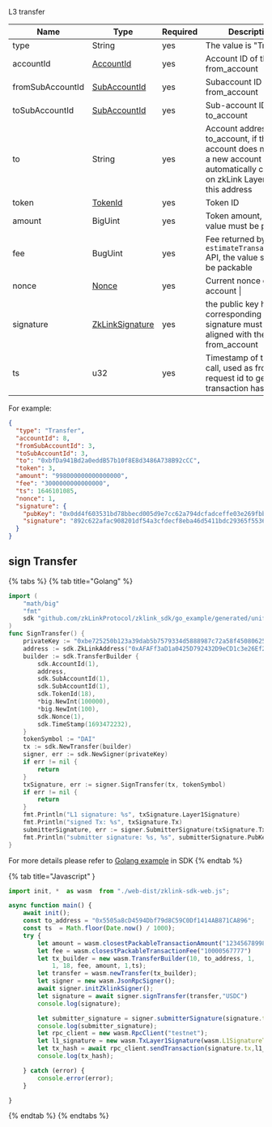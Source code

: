 L3 transfer

<table>
<thead><tr><th width="20">Name</th><th width="20">Type</th><th width="10">Required</th><th width="250">Description</th></tr></thead>
<tbody>
<tr><td> type                                       </td><td> String                             </td><td> yes                              </td><td> The value is "Transfer"                                                                                                                         </td></tr>
<tr><td> accountId                                  </td><td> <a href="../basic-types.md#accountid">AccountId</a>                          </td><td> yes                              </td><td> Account ID of the from_account                                                                                                                  </td></tr>
<tr><td> fromSubAccountId                           </td><td> <a href="../basic-types.md#subaccountid">SubAccountId</a>                       </td><td> yes                              </td><td> Subaccount ID of the from_account                                                                                                               </td></tr>
<tr><td> toSubAccountId                             </td><td> <a href="../basic-types.md#subaccountid">SubAccountId</a>                       </td><td> yes                              </td><td> Sub-account ID of the to_account                                                                                                                </td></tr>
<tr><td> to                                         </td><td> String                             </td><td> yes                              </td><td> Account address of the to_account, if the account does not exist, a new account will be automatically created on zkLink Layer3 for this address </td></tr>
<tr><td> token                                      </td><td> <a href="../basic-types.md#tokenid">TokenId</a>                            </td><td> yes                              </td><td> Token ID                                                                                                                                        </td></tr>
<tr><td> amount                                     </td><td> BigUint                            </td><td> yes                              </td><td> Token amount, the value must be packable                                                                                                        </td></tr>
<tr><td> fee                                        </td><td> BugUint                            </td><td> yes                              </td><td> Fee returned by <code>estimateTransactionFee</code> API, the value should be packable                                                           </td></tr>
<tr><td> nonce </td><td> <a href="../basic-types.md#nonce">Nonce</a> </td><td> yes </td><td> Current nonce of the account                                                                                                                    |
<tr><td>signature </td><td> <a href="../basic-types.md#ZkLinkSignature">ZkLinkSignature</a> </td><td> yes </td><td> the public key hash corresponding to the signature must be aligned with the from_account </td></tr>
<tr><td> ts                                         </td><td> u32                                </td><td> yes                              </td><td> Timestamp of the API call, used as front-end request id to generate transaction hash                                                            </td></tr>
</tbody>
</table>

For example:

```json
{
  "type": "Transfer",
  "accountId": 8,
  "fromSubAccountId": 3,
  "toSubAccountId": 3,
  "to": "0xbfDa941Bd2a0eddB57b10f8E8d3486A738B92cCC",
  "token": 3,
  "amount": "998000000000000000",
  "fee": "3000000000000000",
  "ts": 1646101085,
  "nonce": 1,
  "signature": {
    "pubKey": "0x0dd4f603531bd78bbecd005d9e7cc62a794dcfadceffe03e269fbb6b72e9c724",
    "signature": "892c622afac908201df54a3cfdecf8eba46d5411bdc29365f5536f024c195f2893d6313a6371fe1659830e2560c1eaedbafcc835837593d017cd557074f0bb03"
  }
}
```

## sign Transfer
{% tabs %}
{% tab title="Golang" %}
```go
import (
	"math/big"
	"fmt"
	sdk "github.com/zkLinkProtocol/zklink_sdk/go_example/generated/uniffi/zklink_sdk"
)
func SignTransfer() {
    privateKey := "0xbe725250b123a39dab5b7579334d5888987c72a58f4508062545fe6e08ca94f4"
    address := sdk.ZkLinkAddress("0xAFAFf3aD1a0425D792432D9eCD1c3e26Ef2C42E9")
    builder := sdk.TransferBuilder {
        sdk.AccountId(1),
        address,
        sdk.SubAccountId(1),
        sdk.SubAccountId(1),
        sdk.TokenId(18),
        *big.NewInt(100000),
        *big.NewInt(100),
        sdk.Nonce(1),
        sdk.TimeStamp(1693472232),
    }
    tokenSymbol := "DAI"
    tx := sdk.NewTransfer(builder)
    signer, err := sdk.NewSigner(privateKey)
    if err != nil {
        return
    }
    txSignature, err := signer.SignTransfer(tx, tokenSymbol)
    if err != nil {
        return
    }
    fmt.Println("L1 signature: %s", txSignature.Layer1Signature)
    fmt.Println("signed Tx: %s", txSignature.Tx)
    submitterSignature, err := signer.SubmitterSignature(txSignature.Tx)
    fmt.Println("submitter signature: %s, %s", submitterSignature.PubKey, submitterSignature.Signature)
}
```
For more details please refer to [Golang example](https://github.com/zkLinkProtocol/zklink_sdk/tree/main/examples/Golang) in SDK
{% endtab %}

{% tab title="Javascript" }

```javascript
import init, *  as wasm  from "./web-dist/zklink-sdk-web.js";

async function main() {
    await init();
    const to_address = "0x5505a8cD4594Dbf79d8C59C0Df1414AB871CA896";
    const ts  = Math.floor(Date.now() / 1000);
    try {
        let amount = wasm.closestPackableTransactionAmount("1234567899808787");
        let fee = wasm.closestPackableTransactionFee("10000567777")
        let tx_builder = new wasm.TransferBuilder(10, to_address, 1,
            1, 18, fee, amount, 1,ts);
        let transfer = wasm.newTransfer(tx_builder);
        let signer = new wasm.JsonRpcSigner();
        await signer.initZklinkSigner();
        let signature = await signer.signTransfer(transfer,"USDC")
        console.log(signature);

        let submitter_signature = signer.submitterSignature(signature.tx);
        console.log(submitter_signature);
        let rpc_client = new wasm.RpcClient("testnet");
        let l1_signature = new wasm.TxLayer1Signature(wasm.L1SignatureType.Eth,signature.eth_signature);
        let tx_hash = await rpc_client.sendTransaction(signature.tx,l1_signature,submitter_signature);
        console.log(tx_hash);

    } catch (error) {
        console.error(error);
    }

}
```
{% endtab %}
{% endtabs %}


